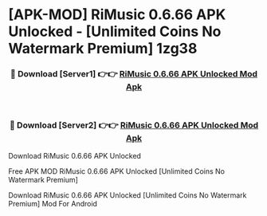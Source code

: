 # [APK-MOD] RiMusic 0.6.66 APK Unlocked - [Unlimited Coins No Watermark Premium] 1zg38



<div align="center">
<h3>🔴 Download [Server1] 👉👉 <a href="https://momento.my/?title=RiMusic_0.6.66_APK_Unlocked">RiMusic 0.6.66 APK Unlocked Mod Apk</a></h3><br>

<h3>🔴 Download [Server2] 👉👉 <a href="https://momento.my/?title=RiMusic_0.6.66_APK_Unlocked">RiMusic 0.6.66 APK Unlocked Mod Apk</a></h3>
</div>



Download RiMusic 0.6.66 APK Unlocked 

Free APK MOD RiMusic 0.6.66 APK Unlocked [Unlimited Coins No Watermark Premium]

Download RiMusic 0.6.66 APK Unlocked [Unlimited Coins No Watermark Premium] Mod For Android
